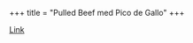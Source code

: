 +++
title = "Pulled Beef med Pico de Gallo"
+++

[Link](https://trinesmatblogg.no/recipe/pulled-beef-taco-med-pico-de-gallo-syltet-lok/)
